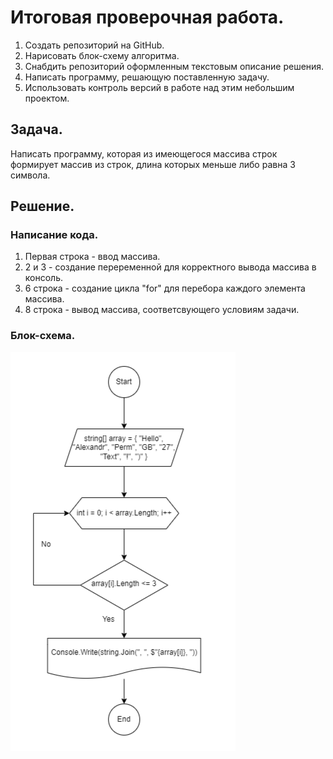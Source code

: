 # Итоговая проверочная работа.
1. Создать репозиторий на GitHub.
2. Нарисовать блок-схему алгоритма.
3. Снабдить репозиторий оформленным текстовым описание решения.
4. Написать программу, решающую поставленную задачу.
5. Использовать контроль версий в работе над этим небольшим проектом.

## Задача.
Написать программу, которая из имеющегося массива строк формирует массив из строк, длина которых меньше либо равна 3 символа.

## Решение.
### Написание кода.
1. Первая строка - ввод массива.
2. 2 и 3 - создание переременной для корректного вывода массива в консоль. 
3. 6 строка - создание цикла "for" для перебора каждого элемента массива.
4. 8 строка - вывод массива, соответсвующего условиям задачи.

### Блок-схема.

![блок-схема](Diagramm.png)

